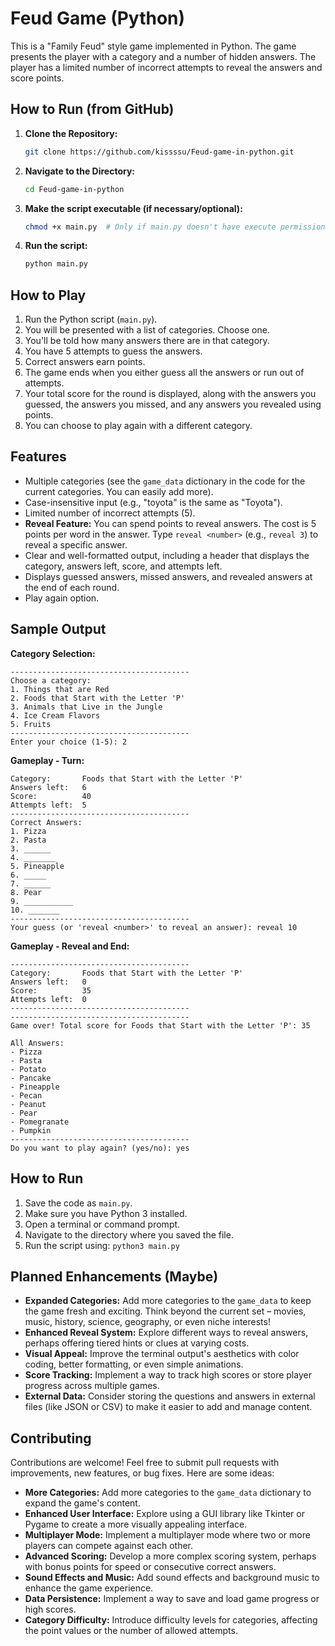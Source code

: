# Feud Game (Python)

This is a "Family Feud" style game implemented in Python. The game presents the player with a category and a number of hidden answers. The player has a limited number of incorrect attempts to reveal the answers and score points.

## How to Run (from GitHub)

1.  **Clone the Repository:**
    ```bash
    git clone https://github.com/kissssu/Feud-game-in-python.git
    ```
2.  **Navigate to the Directory:**
    ```bash
    cd Feud-game-in-python
    ```
3.  **Make the script executable (if necessary/optional):**
    ```bash
    chmod +x main.py  # Only if main.py doesn't have execute permissions
    ```
4.  **Run the script:**
    ```bash
    python main.py
    ```

## How to Play

1.  Run the Python script (`main.py`).
2.  You will be presented with a list of categories. Choose one.
3.  You'll be told how many answers there are in that category.
4.  You have 5 attempts to guess the answers.
5.  Correct answers earn points.
6.  The game ends when you either guess all the answers or run out of attempts.
7.  Your total score for the round is displayed, along with the answers you guessed, the answers you missed, and any answers you revealed using points.
8.  You can choose to play again with a different category.

## Features

*   Multiple categories (see the `game_data` dictionary in the code for the current categories. You can easily add more).
*   Case-insensitive input (e.g., "toyota" is the same as "Toyota").
*   Limited number of incorrect attempts (5).
*   **Reveal Feature:** You can spend points to reveal answers. The cost is 5 points per word in the answer. Type `reveal <number>` (e.g., `reveal 3`) to reveal a specific answer.
*   Clear and well-formatted output, including a header that displays the category, answers left, score, and attempts left.
*   Displays guessed answers, missed answers, and revealed answers at the end of each round.
*   Play again option.

## Sample Output

**Category Selection:**
```
----------------------------------------
Choose a category:
1. Things that are Red
2. Foods that Start with the Letter 'P'
3. Animals that Live in the Jungle
4. Ice Cream Flavors
5. Fruits
----------------------------------------
Enter your choice (1-5): 2
```

**Gameplay - Turn:**
```
Category:       Foods that Start with the Letter 'P'
Answers left:   6
Score:          40
Attempts left:  5
----------------------------------------
Correct Answers:
1. Pizza
2. Pasta
3. ______ 
4. _______ 
5. Pineapple
6. _____ 
7. ______ 
8. Pear
9. ___________ 
10. _______ 
----------------------------------------
Your guess (or 'reveal <number>' to reveal an answer): reveal 10
```

**Gameplay - Reveal and End:**
```
----------------------------------------
Category:       Foods that Start with the Letter 'P'
Answers left:   0
Score:          35
Attempts left:  0
----------------------------------------
----------------------------------------
Game over! Total score for Foods that Start with the Letter 'P': 35

All Answers:
- Pizza
- Pasta
- Potato
- Pancake
- Pineapple
- Pecan
- Peanut
- Pear
- Pomegranate
- Pumpkin
----------------------------------------
Do you want to play again? (yes/no): yes
```

## How to Run

1.  Save the code as `main.py`.
2.  Make sure you have Python 3 installed.
3.  Open a terminal or command prompt.
4.  Navigate to the directory where you saved the file.
5.  Run the script using: `python3 main.py`

## Planned Enhancements (Maybe)

*   **Expanded Categories:** Add more categories to the `game_data` to keep the game fresh and exciting.  Think beyond the current set – movies, music, history, science, geography, or even niche interests!
*   **Enhanced Reveal System:** Explore different ways to reveal answers, perhaps offering tiered hints or clues at varying costs.
*   **Visual Appeal:**  Improve the terminal output's aesthetics with color coding, better formatting, or even simple animations.
*   **Score Tracking:** Implement a way to track high scores or store player progress across multiple games.
*   **External Data:**  Consider storing the questions and answers in external files (like JSON or CSV) to make it easier to add and manage content.

## Contributing

Contributions are welcome!  Feel free to submit pull requests with improvements, new features, or bug fixes.  Here are some ideas:

*   **More Categories:** Add more categories to the `game_data` dictionary to expand the game's content.
*   **Enhanced User Interface:** Explore using a GUI library like Tkinter or Pygame to create a more visually appealing interface.
*   **Multiplayer Mode:**  Implement a multiplayer mode where two or more players can compete against each other.
*   **Advanced Scoring:**  Develop a more complex scoring system, perhaps with bonus points for speed or consecutive correct answers.
*   **Sound Effects and Music:** Add sound effects and background music to enhance the game experience.
*   **Data Persistence:** Implement a way to save and load game progress or high scores.
*   **Category Difficulty:** Introduce difficulty levels for categories, affecting the point values or the number of allowed attempts.
